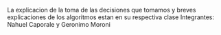 La explicacion de la toma de las decisiones que tomamos y breves explicaciones de los algoritmos estan en su respectiva clase
Integrantes:
Nahuel Caporale y Geronimo Moroni
